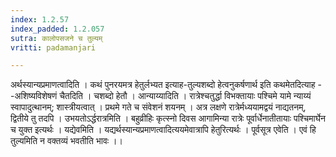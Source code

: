 ```yaml
---
index: 1.2.57
index_padded: 1.2.057
sutra: कालोपसजने च तुल्यम्
vritti: padamanjari

---
```

अर्थस्यान्यप्रमाणत्वादिति । कथं पुनरयमत्र हेतुर्लभ्यत इत्याह-तुल्यशब्दो हेत्वनुकर्षणार्थ इति कथमेतदित्याह --अशिष्यविशेषणं चैतदिति । चशब्दो हेतौ । आन्याय्यादिति । रात्रेश्चतुर्द्धा विभक्तायाः पश्चिमे यामे न्याय्यं स्वापादुत्थानम्; शास्त्रीयत्वात् । प्रथमे गते च संवेशनं शयनम् । अत्र लक्षणे रात्रेर्मध्ययामद्वयं नाद्यतनम्, द्वितीये तु तदपि । उभयतोऽर्द्धरात्रमिति । बहुव्रीहिः कृत्स्नो दिवस आगामिन्या रात्रेः पूर्वार्धेनातीतायाः पश्चिमार्घेन च युक्त इत्यर्थः । यद्येवमिति । यद्यर्थस्यान्यप्रमाणत्वादित्ययमेवात्रापि हेतुरित्यर्थः । पूर्वसूत्र एवेति । एवं हि तुल्यमिति न वक्तव्यं भवतीति भावः ।।